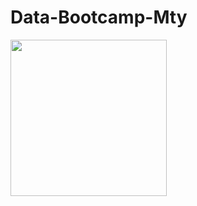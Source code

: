 # Data-Bootcamp-Mty

<img src="https://pbs.twimg.com/media/CTLGmXZUYAAkInB.png" height="250px" width="250px">
  
